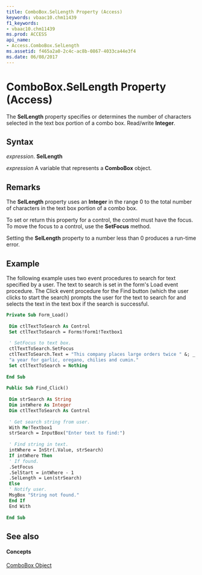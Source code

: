 ```yaml
---
title: ComboBox.SelLength Property (Access)
keywords: vbaac10.chm11439
f1_keywords:
- vbaac10.chm11439
ms.prod: ACCESS
api_name:
- Access.ComboBox.SelLength
ms.assetid: f465a2a0-2c4c-ac8b-0867-4033ca44e3f4
ms.date: 06/08/2017
---
```



# ComboBox.SelLength Property (Access)

The  **SelLength** property specifies or determines the number of characters selected in the text box portion of a combo box. Read/write **Integer**.


## Syntax

 _expression_. **SelLength**

 _expression_ A variable that represents a **ComboBox** object.


## Remarks

The  **SelLength** property uses an **Integer** in the range 0 to the total number of characters in the text box portion of a combo box.

To set or return this property for a control, the control must have the focus. To move the focus to a control, use the  **SetFocus** method.

Setting the  **SelLength** property to a number less than 0 produces a run-time error.


## Example

The following example uses two event procedures to search for text specified by a user. The text to search is set in the form's Load event procedure. The Click event procedure for the Find button (which the user clicks to start the search) prompts the user for the text to search for and selects the text in the text box if the search is successful.


```vb
Private Sub Form_Load() 
 
 Dim ctlTextToSearch As Control 
 Set ctlTextToSearch = Forms!Form1!Textbox1 
 
 ' SetFocus to text box. 
 ctlTextToSearch.SetFocus 
 ctlTextToSearch.Text = "This company places large orders twice " &; _ 
 "a year for garlic, oregano, chilies and cumin." 
 Set ctlTextToSearch = Nothing 
 
End Sub 
 
Public Sub Find_Click() 
 
 Dim strSearch As String 
 Dim intWhere As Integer 
 Dim ctlTextToSearch As Control 
 
 ' Get search string from user. 
 With Me!Textbox1 
 strSearch = InputBox("Enter text to find:") 
 
 ' Find string in text. 
 intWhere = InStr(.Value, strSearch) 
 If intWhere Then 
 ' If found. 
 .SetFocus 
 .SelStart = intWhere - 1 
 .SelLength = Len(strSearch) 
 Else 
 ' Notify user. 
 MsgBox "String not found." 
 End If 
 End With 
 
End Sub
```


## See also


#### Concepts


[ComboBox Object](combobox-object-access.md)

